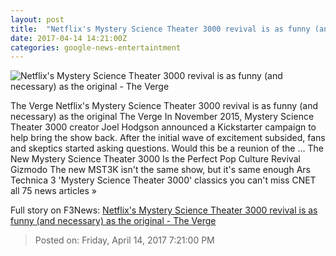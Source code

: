 ```yaml
---
layout: post
title:  "Netflix's Mystery Science Theater 3000 revival is as funny (and necessary) as the original - The Verge"
date: 2017-04-14 14:21:00Z
categories: google-news-entertaintment
---
```


![Netflix's Mystery Science Theater 3000 revival is as funny (and necessary) as the original - The Verge](https://cdn0.vox-cdn.com/thumbor/yJJpEQ_0ZMMMXeIfKdxXzeg8s0k=/0x0:4896x2754/1600x900/cdn0.vox-cdn.com/uploads/chorus_image/image/54257013/MST3K_D9_05627.0.jpeg)

The Verge Netflix's Mystery Science Theater 3000 revival is as funny (and necessary) as the original The Verge In November 2015, Mystery Science Theater 3000 creator Joel Hodgson announced a Kickstarter campaign to help bring the show back. After the initial wave of excitement subsided, fans and skeptics started asking questions. Would this be a reunion of the ... The New Mystery Science Theater 3000 Is the Perfect Pop Culture Revival Gizmodo The new MST3K isn't the same show, but it's same enough Ars Technica 3 'Mystery Science Theater 3000' classics you can't miss CNET all 75 news articles »


Full story on F3News: [Netflix's Mystery Science Theater 3000 revival is as funny (and necessary) as the original - The Verge](http://www.f3nws.com/n/4Bp32G)

> Posted on: Friday, April 14, 2017 7:21:00 PM
